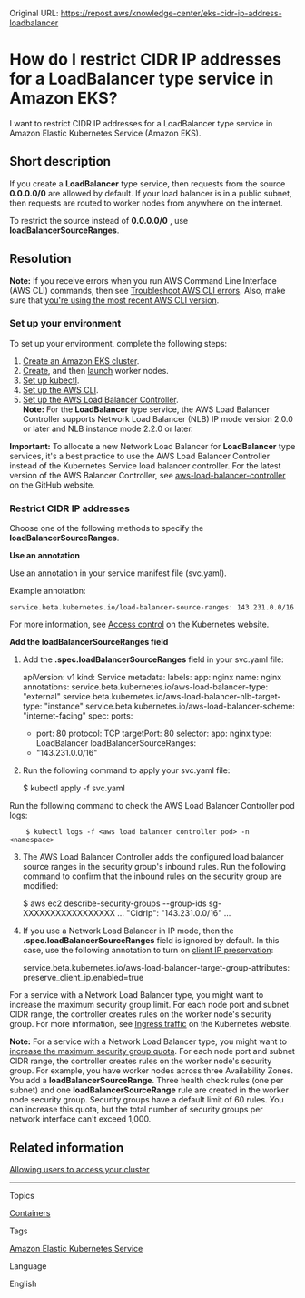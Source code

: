 Original URL: <https://repost.aws/knowledge-center/eks-cidr-ip-address-loadbalancer>

# How do I restrict CIDR IP addresses for a LoadBalancer type service in Amazon EKS?

I want to restrict CIDR IP addresses for a LoadBalancer type service in Amazon Elastic Kubernetes Service (Amazon EKS).

## Short description

If you create a **LoadBalancer** type service, then requests from the source **0.0.0.0/0** are allowed by default. If your load balancer is in a public subnet, then requests are routed to worker nodes from anywhere on the internet.

To restrict the source instead of **0.0.0.0/0** , use **loadBalancerSourceRanges**.

## Resolution

**Note:** If you receive errors when you run AWS Command Line Interface (AWS CLI) commands, then see [Troubleshoot AWS CLI errors](<https://docs.aws.amazon.com/cli/latest/userguide/cli-chap-troubleshooting.html>). Also, make sure that [you're using the most recent AWS CLI version](<https://docs.aws.amazon.com/cli/latest/userguide/getting-started-install.html>).

### Set up your environment

To set up your environment, complete the following steps:

  1. [Create an Amazon EKS cluster](<https://docs.aws.amazon.com/eks/latest/userguide/create-cluster.html>).
  2. [Create](<https://docs.aws.amazon.com/eks/latest/userguide/create-managed-node-group.html>), and then [launch](<https://docs.aws.amazon.com/eks/latest/userguide/launch-workers.html>) worker nodes.
  3. [Set up kubectl](<https://docs.aws.amazon.com/eks/latest/userguide/install-kubectl.html>).
  4. [Set up the AWS CLI](<https://docs.aws.amazon.com/cli/latest/userguide/cli-chap-install.html>).
  5. [Set up the AWS Load Balancer Controller](<https://docs.aws.amazon.com/eks/latest/userguide/aws-load-balancer-controller.html>).  
**Note:** For the **LoadBalancer** type service, the AWS Load Balancer Controller supports Network Load Balancer (NLB) IP mode version 2.0.0 or later and NLB instance mode 2.2.0 or later.



**Important:** To allocate a new Network Load Balancer for **LoadBalancer** type services, it's a best practice to use the AWS Load Balancer Controller instead of the Kubernetes Service load balancer controller. For the latest version of the AWS Balancer Controller, see [aws-load-balancer-controller](<https://github.com/kubernetes-sigs/aws-load-balancer-controller/releases>) on the GitHub website.

### Restrict CIDR IP addresses

Choose one of the following methods to specify the **loadBalancerSourceRanges**.

**Use an annotation**

Use an annotation in your service manifest file (svc.yaml).

Example annotation:
    
    
    service.beta.kubernetes.io/load-balancer-source-ranges: 143.231.0.0/16

For more information, see [Access control](<https://kubernetes-sigs.github.io/aws-load-balancer-controller/v2.4/guide/service/annotations/#lb-source-ranges>) on the Kubernetes website.

**Add the loadBalancerSourceRanges field**

  1. Add the **.spec.loadBalancerSourceRanges** field in your svc.yaml file:
    
        apiVersion: v1
    kind: Service
    metadata:
      labels:
        app: nginx
      name: nginx
      annotations:
        service.beta.kubernetes.io/aws-load-balancer-type: "external"
        service.beta.kubernetes.io/aws-load-balancer-nlb-target-type: "instance"
        service.beta.kubernetes.io/aws-load-balancer-scheme: "internet-facing"
    spec:
      ports:
      - port: 80
        protocol: TCP
        targetPort: 80
      selector:
        app: nginx
      type: LoadBalancer
      loadBalancerSourceRanges:
      - "143.231.0.0/16"

  2. Run the following command to apply your svc.yaml file:
    
        $ kubectl apply -f svc.yaml

Run the following command to check the AWS Load Balancer Controller pod logs:
    
        $ kubectl logs -f <aws load balancer controller pod> -n <namespace>

  3. The AWS Load Balancer Controller adds the configured load balancer source ranges in the security group's inbound rules. Run the following command to confirm that the inbound rules on the security group are modified:
    
        $ aws ec2 describe-security-groups --group-ids sg-XXXXXXXXXXXXXXXXX
    ...
        "CidrIp": "143.231.0.0/16"
    ...

  4. If you use a Network Load Balancer in IP mode, then the **.spec.loadBalancerSourceRanges** field is ignored by default. In this case, use the following annotation to turn on [client IP preservation](<https://docs.aws.amazon.com/elasticloadbalancing/latest/network/load-balancer-target-groups.html#client-ip-preservation>):
    
        service.beta.kubernetes.io/aws-load-balancer-target-group-attributes: preserve_client_ip.enabled=true

For a service with a Network Load Balancer type, you might want to increase the maximum security group limit. For each node port and subnet CIDR range, the controller creates rules on the worker node's security group. For more information, see [Ingress traffic](<https://kubernetes-sigs.github.io/aws-load-balancer-controller/v2.6/how-it-works/#ingress-traffic>) on the Kubernetes website.

**Note:** For a service with a Network Load Balancer type, you might want to [increase the maximum security group quota](<https://repost.aws/knowledge-center/increase-security-group-rule-limit>). For each node port and subnet CIDR range, the controller creates rules on the worker node's security group. For example, you have worker nodes across three Availability Zones. You add a **loadBalancerSourceRange**. Three health check rules (one per subnet) and one **loadBalancerSourceRange** rule are created in the worker node security group. Security groups have a default limit of 60 rules. You can increase this quota, but the total number of security groups per network interface can't exceed 1,000.




## Related information

[Allowing users to access your cluster](<https://docs.aws.amazon.com/eks/latest/userguide/cluster-auth.html>)

* * *

Topics

[Containers](<https://repost.aws/topics/TAgOdRefu6ShempO3dWPEofg/containers>)

Tags

[Amazon Elastic Kubernetes Service](<https://repost.aws/tags/TA4IvCeWI1TE66q4jEj4Z9zg/amazon-elastic-kubernetes-service>)

Language

English

